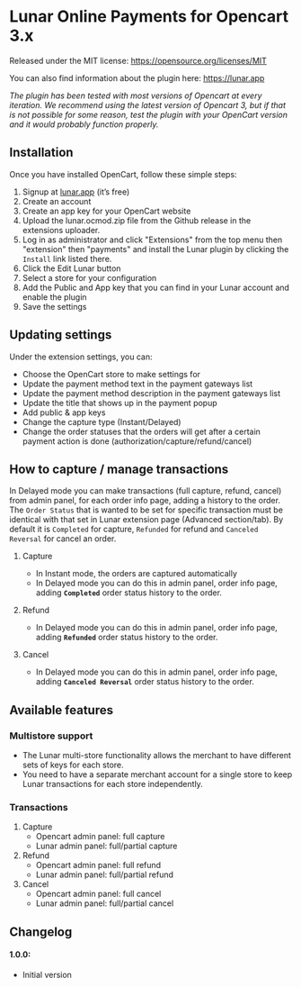 # Lunar Online Payments for Opencart 3.x

Released under the MIT license: https://opensource.org/licenses/MIT

You can also find information about the plugin here: https://lunar.app

*The plugin has been tested with most versions of Opencart at every iteration. We recommend using the latest version of Opencart 3, but if that is not possible for some reason, test the plugin with your OpenCart version and it would probably function properly.*

## Installation

Once you have installed OpenCart, follow these simple steps:
1. Signup at [lunar.app](https://lunar.app) (it’s free)
1. Create an account
1. Create an app key for your OpenCart website
1. Upload the lunar.ocmod.zip file from the Github release in the extensions uploader.
1. Log in as administrator and click  "Extensions" from the top menu then "extension" then "payments" and install the Lunar plugin by clicking the `Install` link listed there.
1. Click the Edit Lunar button
1. Select a store for your configuration
1. Add the Public and App key that you can find in your Lunar account and enable the plugin
1. Save the settings

## Updating settings

Under the extension settings, you can:
 * Choose the OpenCart store to make settings for
 * Update the payment method text in the payment gateways list
 * Update the payment method description in the payment gateways list
 * Update the title that shows up in the payment popup
 * Add public & app keys
 * Change the capture type (Instant/Delayed)
 * Change the order statuses that the orders will get after a certain payment action is done (authorization/capture/refund/cancel)

 ## How to capture / manage transactions

  In Delayed mode you can make transactions (full capture, refund, cancel) from admin panel, for each order info page, adding a history to the order. 
  The `Order Status` that is wanted to be set for specific transaction must  be identical with that set in Lunar extension page (Advanced section/tab). By default it is `Completed` for capture, `Refunded` for refund and `Canceled Reversal` for cancel an order.

1. Capture
    * In Instant mode, the orders are captured automatically
    * In Delayed mode you can do this in admin panel, order info page, adding **`Completed`** order status history to the order.

2. Refund
    * In Delayed mode you can do this in admin panel, order info page, adding **`Refunded`** order status history to the order.

3. Cancel
    * In Delayed mode you can do this in admin panel, order info page, adding **`Canceled Reversal`** order status history to the order.


## Available features

### Multistore support
* The Lunar multi-store functionality allows the merchant to have different sets of keys for each store.
* You need to have a separate merchant account for a single store to keep Lunar transactions for each store independently.

### Transactions
1. Capture
    * Opencart admin panel: full capture
    * Lunar admin panel: full/partial capture
2. Refund
    * Opencart admin panel: full refund
    * Lunar admin panel: full/partial refund
3. Cancel
    * Opencart admin panel: full cancel
    * Lunar admin panel: full/partial cancel

## Changelog

#### 1.0.0:
* Initial version
